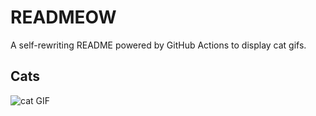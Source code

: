 # READMEOW

A self-rewriting README powered by GitHub Actions to display cat gifs.

## Cats

![cat GIF](https://media1.giphy.com/media/6byDVsPwzrz9K/200.gif?cid=9acd02daubl1w9h64eq7ozatrpw67t8zm9m9nwnb0qvzfyjt&ep=v1_gifs_search&rid=200.gif&ct=g)
